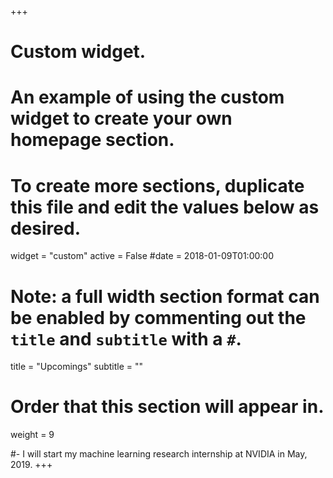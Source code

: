 +++
# Custom widget.
# An example of using the custom widget to create your own homepage section.
# To create more sections, duplicate this file and edit the values below as desired.
widget = "custom"
active = False
#date = 2018-01-09T01:00:00

# Note: a full width section format can be enabled by commenting out the `title` and `subtitle` with a `#`.
title = "Upcomings"
subtitle = ""

# Order that this section will appear in.
weight = 9

#- I will start my machine learning research internship at NVIDIA in May, 2019.
+++


